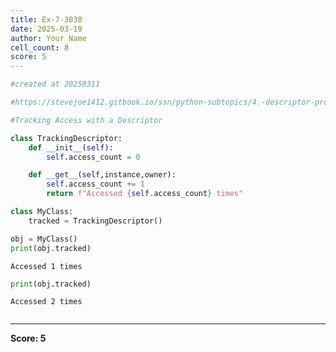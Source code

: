 ```yaml
---
title: Ex-7-3030
date: 2025-03-19
author: Your Name
cell_count: 8
score: 5
---
```


```python
#created at 20250311
```


```python
#https://stevejoe1412.gitbook.io/ssn/python-subtopics/4.-descriptor-protocols
```


```python
#Tracking Access with a Descriptor
```


```python
class TrackingDescriptor:
    def __init__(self):
        self.access_count = 0

    def __get__(self,instance,owner):
        self.access_count += 1
        return f"Accessed {self.access_count} times"
```


```python
class MyClass:
    tracked = TrackingDescriptor()
```


```python
obj = MyClass()
print(obj.tracked)
```

    Accessed 1 times



```python
print(obj.tracked)
```

    Accessed 2 times



```python

```


---
**Score: 5**